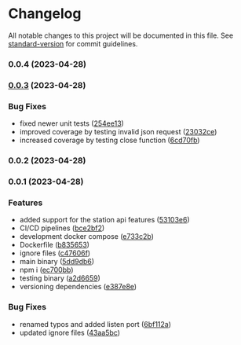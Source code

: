 # Changelog

All notable changes to this project will be documented in this file. See [standard-version](https://github.com/conventional-changelog/standard-version) for commit guidelines.

### 0.0.4 (2023-04-28)

### [0.0.3](https://github.com/hidromatologia-v2/stations/compare/v0.0.2...v0.0.3) (2023-04-28)


### Bug Fixes

* fixed newer unit tests ([254ee13](https://github.com/hidromatologia-v2/stations/commit/254ee130f5180c3b171b7016c174232df41dac29))
* improved coverage by testing invalid json request ([23032ce](https://github.com/hidromatologia-v2/stations/commit/23032ce403fec355be9c7bd55e07d1450401ec50))
* increased coverage by testing close function ([6cd70fb](https://github.com/hidromatologia-v2/stations/commit/6cd70fbbf9f3ccdfdb7c1c32b87a95b24dd0ad82))

### 0.0.2 (2023-04-28)

### 0.0.1 (2023-04-28)


### Features

* added support for the station api features ([53103e6](https://github.com/hidromatologia-v2/stations/commit/53103e68edbe9674af98035513f94f19f7dee230))
* CI/CD pipelines ([bce2bf2](https://github.com/hidromatologia-v2/stations/commit/bce2bf2d87f7649db06df5afd9f260e080a2812a))
* development docker compose ([e733c2b](https://github.com/hidromatologia-v2/stations/commit/e733c2b0303b57746bf43a183c7698d2da56f81e))
* Dockerfile ([b835653](https://github.com/hidromatologia-v2/stations/commit/b83565331c7196005896865c1477fabd1bc9abed))
* ignore files ([c47606f](https://github.com/hidromatologia-v2/stations/commit/c47606f322b7c75bf7edd7668c1c389008d557b0))
* main binary ([5dd9db6](https://github.com/hidromatologia-v2/stations/commit/5dd9db66fe4e2af828c318e3e1953fb800686d21))
* npm i ([ec700bb](https://github.com/hidromatologia-v2/stations/commit/ec700bbcef347d328e46c241560d394ba78b4c32))
* testing binary ([a2d6659](https://github.com/hidromatologia-v2/stations/commit/a2d6659dd41140f04681bc47e6c846287d809e62))
* versioning dependencies ([e387e8e](https://github.com/hidromatologia-v2/stations/commit/e387e8e976592f25ec3d16f65a27569df02862d0))


### Bug Fixes

* renamed typos and added listen port ([6bf112a](https://github.com/hidromatologia-v2/stations/commit/6bf112a80be3ba9eb775cbd317aab2637ea6cdf4))
* updated ignore files ([43aa5bc](https://github.com/hidromatologia-v2/stations/commit/43aa5bc5f5b9ddcd43879a0a69858e46188c0170))
